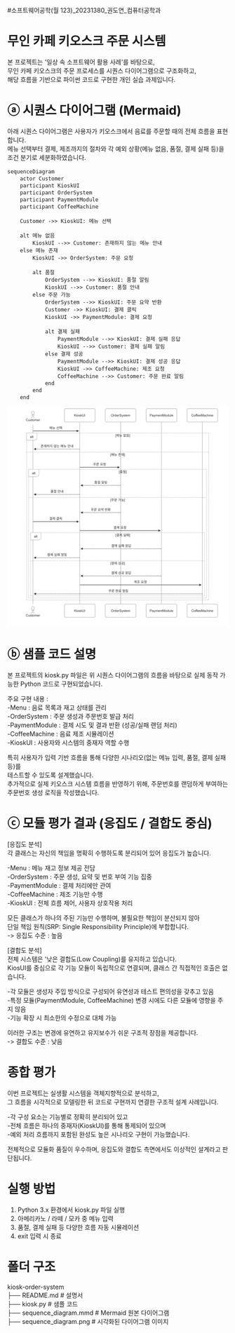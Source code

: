 #소프트웨어공학(월 123)_20231380_권도연_컴퓨터공학과  

# 무인 카페 키오스크 주문 시스템
본 프로젝트는 '일상 속 소프트웨어 활용 사례'를 바탕으로,   
무인 카페 키오스크의 주문 프로세스를 시퀀스 다이어그램으로 구조화하고,  
해당 흐름을 기반으로 파이썬 코드로 구현한 개인 실습 과제입니다.  


# ⓐ 시퀀스 다이어그램 (Mermaid)
아래 시퀀스 다이어그램은 사용자가 키오스크에서 음료를 주문할 때의 전체 흐름을 표현합니다.  
메뉴 선택부터 결제, 제조까지의 절차와 각 예외 상황(메뉴 없음, 품절, 결제 실패 등)을 조건 분기로 세분화하였습니다.  

```mermaid
sequenceDiagram
    actor Customer
    participant KioskUI
    participant OrderSystem
    participant PaymentModule
    participant CoffeeMachine

    Customer ->> KioskUI: 메뉴 선택

    alt 메뉴 없음
        KioskUI -->> Customer: 존재하지 않는 메뉴 안내
    else 메뉴 존재
        KioskUI ->> OrderSystem: 주문 요청

        alt 품절
            OrderSystem -->> KioskUI: 품절 알림
            KioskUI -->> Customer: 품절 안내
        else 주문 가능
            OrderSystem -->> KioskUI: 주문 요약 반환
            Customer ->> KioskUI: 결제 클릭
            KioskUI ->> PaymentModule: 결제 요청

            alt 결제 실패
                PaymentModule -->> KioskUI: 결제 실패 응답
                KioskUI -->> Customer: 결제 실패 알림
            else 결제 성공
                PaymentModule -->> KioskUI: 결제 성공 응답
                KioskUI ->> CoffeeMachine: 제조 요청
                CoffeeMachine -->> Customer: 주문 완료 알림
            end
        end
    end
``` 
![시퀀스 다이어그램](sequence_diagram.png)    


# ⓑ 샘플 코드 설명
본 프로젝트의 kiosk.py 파일은 위 시퀀스 다이어그램의 흐름을 바탕으로 실제 동작 가능한 Python 코드로 구현되었습니다.  

주요 구현 내용 :  
-Menu : 음료 목록과 재고 상태를 관리  
-OrderSystem : 주문 생성과 주문번호 발급 처리  
-PaymentModule : 결제 시도 및 결과 반환 (성공/실패 랜덤 처리)  
-CoffeeMachine : 음료 제조 시뮬레이션  
-KioskUI : 사용자와 시스템의 중재자 역할 수행  
  
특히 사용자가 입력 기반 흐름을 통해 다양한 시나리오(없는 메뉴 입력, 품절, 결제 실패 등)를  
테스트할 수 있도록 설계했습니다.  
추가적으로 실제 키오스크 시스템 흐름을 반영하기 위해, 주문번호를 랜덤하게 부여하는 주문번호 생성 로직을 작성했습니다.


# ⓒ 모듈 평가 결과 (응집도 / 결합도 중심)
[응집도 분석]  
각 클래스는 자신의 책임을 명확히 수행하도록 분리되어 있어 응집도가 높습니다.  
  
-Menu : 메뉴 재고 정보 제공 전담  
-OrderSystem : 주문 생성, 요약 및 번호 부여 기능 집중  
-PaymentModule : 결제 처리에만 관여  
-CoffeeMachine : 제조 기능만 수행  
-KioskUI : 전체 흐름 제어, 사용자 상호작용 처리  
  
모든 클래스가 하나의 주된 기능만 수행하며, 불필요한 책임이 분산되지 않아  
단일 책임 원칙(SRP: Single Responsibility Principle)에 부합합니다.  
-> 응집도 수준 : 높음  

[결합도 분석]  
전체 시스템은 '낮은 결합도(Low Coupling)를 유지하고 있습니다.  
KiosUI를 중심으로 각 기능 모듈이 독립적으로 연결되며, 클래스 간 직접적인 호출은 없습니다.  
  
-각 모듈은 생성자 주입 방식으로 구성되어 유연성과 테스트 편의성을 갖추고 있음  
-특정 모듈(PaymentModule, CoffeeMachine) 변경 시에도 다른 모듈에 영향을 주지 않음  
-기능 확장 시 최소한의 수정으로 대체 가능  
  
이러한 구조는 변경에 유연하고 유지보수가 쉬운 구조적 장점을 제공합니다.  
-> 결합도 수준 : 낮음  


# 종합 평가
이번 프로젝트는 실생활 시스템을 객체지향적으로 분석하고,  
그 흐름을 시각적으로 모델링한 뒤 코드로 구현까지 연결한 구조적 설계 사례입니다.  
  
-각 구성 요소는 기능별로 정확히 분리되어 있고  
-전체 흐름은 하나의 중재자(KioskUI)를 통해 통제되어 있으며  
-예외 처리 흐름까지 포함된 완성도 높은 시나리오 구현이 가능했습니다.   
  
전체적으로 모듈화 품질이 우수하며, 응집도와 결합도 측면에서도 이상적인 설계라고 판단됩니다.  


# 실행 방법
1. Python 3.x 환경에서 kiosk.py 파일 실행  
2. 아메리카노 / 라떼 / 모카 중 메뉴 입력  
3. 품절, 결제 실패 등 다양한 흐름 자동 시뮬레이션  
4. exit 입력 시 종료  


# 폴더 구조
kiosk-order-system  
├── README.md                  # 설명서  
├── kiosk.py                  # 샘플 코드  
├── sequence_diagram.mmd      # Mermaid 원본 다이어그램  
├── sequence_diagram.png      # 시각화된 다이어그램 이미지  




